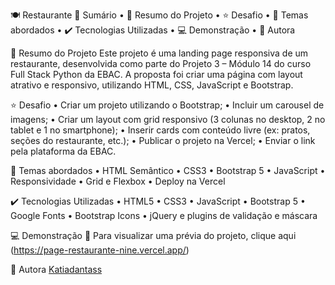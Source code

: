 🍽️ Restaurante
📎 Sumário
• 📌 Resumo do Projeto
• ⭐ Desafio
• 📂 Temas abordados
• ✔️ Tecnologias Utilizadas
• 💻 Demonstração
• 🙋 Autora

📌 Resumo do Projeto
Este projeto é uma landing page responsiva de um restaurante, desenvolvida como parte do Projeto 3 – Módulo 14 do curso Full Stack Python da EBAC.
A proposta foi criar uma página com layout atrativo e responsivo, utilizando HTML, CSS, JavaScript e Bootstrap.

⭐ Desafio
• Criar um projeto utilizando o Bootstrap;
• Incluir um carousel de imagens;
• Criar um layout com grid responsivo (3 colunas no desktop, 2 no tablet e 1 no smartphone);
• Inserir cards com conteúdo livre (ex: pratos, seções do restaurante, etc.);
• Publicar o projeto na Vercel;
• Enviar o link pela plataforma da EBAC.

📂 Temas abordados
• HTML Semântico
• CSS3
• Bootstrap 5
• JavaScript
• Responsividade
• Grid e Flexbox
• Deploy na Vercel

✔️ Tecnologias Utilizadas
• HTML5
• CSS3
• JavaScript
• Bootstrap 5
• Google Fonts
• Bootstrap Icons
• jQuery e plugins de validação e máscara

💻 Demonstração
🔗 Para visualizar uma prévia do projeto, clique aqui
(https://page-restaurante-nine.vercel.app/)

🙋 Autora
[Katiadantass](https://github.com/Katiadantass)
